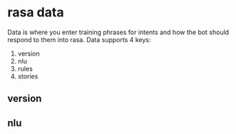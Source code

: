 # rasa data

Data is where you enter training phrases for intents and how the bot should respond to them into rasa. Data supports 4 keys:

1. version
2. nlu
3. rules
4. stories

## version

## nlu
